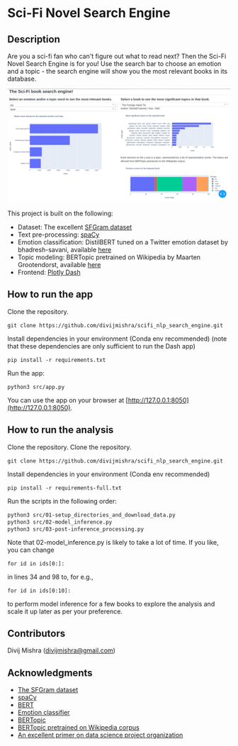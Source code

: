 # Sci-Fi Novel Search Engine

## Description

Are you a sci-fi fan who can't figure out what to read next? Then the Sci-Fi Novel Search Engine is for you!
Use the search bar to choose an emotion and a topic - the search engine will show you the most relevant books in its database. 

![App screenshot](images/screenshot.png)

This project is built on the following:
* Dataset: The excellent [SFGram dataset](https://github.com/nschaetti/SFGram-dataset)
* Text pre-processing: [spaCy](https://spacy.io/)
* Emotion classification: DistilBERT tuned on a Twitter emotion dataset by bhadresh-savani, available [here](https://huggingface.co/bhadresh-savani/distilbert-base-uncased-emotion)
* Topic modeling: BERTopic pretrained on Wikipedia by Maarten Grootendorst, available [here](https://huggingface.co/MaartenGr/BERTopic_Wikipedia)
* Frontend: [Plotly Dash](https://dash.plotly.com/)

## How to run the app
Clone the repository.
```
git clone https://github.com/divijmishra/scifi_nlp_search_engine.git
```
Install dependencies in your environment (Conda env recommended) (note that these dependencies are only sufficient to run the Dash app)
```
pip install -r requirements.txt
```
Run the app:
```
python3 src/app.py
```
You can use the app on your browser at [http://127.0.0.1:8050](http://127.0.0.1:8050).

## How to run the analysis
Clone the repository.
Clone the repository.
```
git clone https://github.com/divijmishra/scifi_nlp_search_engine.git
```
Install dependencies in your environment (Conda env recommended)
```
pip install -r requirements-full.txt
```
Run the scripts in the following order:
```
python3 src/01-setup_directories_and_download_data.py
python3 src/02-model_inference.py
python3 src/03-post-inference_processing.py
```
Note that 02-model_inference.py is likely to take a lot of time. If you like, you can change 
```
for id in ids[0:]:
```
in lines 34 and 98 to, for e.g.,
```
for id in ids[0:10]:
```
to perform model inference for a few books to explore the analysis and scale it up later as per your preference.

## Contributors

Divij Mishra ([divijmishra@gmail.com](divijmishra@gmail.com))

## Acknowledgments

* [The SFGram dataset](https://github.com/nschaetti/SFGram-dataset)
* [spaCy](https://spacy.io/)
* [BERT](https://arxiv.org/abs/1810.04805v2)
* [Emotion classifier](https://huggingface.co/bhadresh-savani/distilbert-base-uncased-emotion)
* [BERTopic](https://maartengr.github.io/BERTopic/index.html)
* [BERTopic pretrained on Wikipedia corpus](https://huggingface.co/MaartenGr/BERTopic_Wikipedia)
* [An excellent primer on data science project organization](https://drivendata.github.io/cookiecutter-data-science/)
